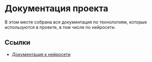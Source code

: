 # Документация проекта

В этом месте собрана вся документация по технологиям, которые используются в проекте, в том числе по нейросети.

## Ссылки
- [Документация к нейросети](/docs/neural-network/neural-network.md)